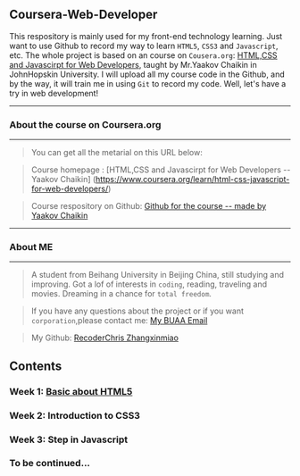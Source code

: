 ## Coursera-Web-Developer
This respository is mainly used for my front-end technology learning.  Just want to use Github to record my way to learn `HTML5`, `CSS3` and `Javascript`, etc. The whole project is based on an course on `Cousera.org`: [HTML,CSS and Javascirpt for Web Developers](https://www.coursera.org/learn/html-css-javascript-for-web-developers/), taught by Mr.Yaakov Chaikin in JohnHopskin University. I will upload all my course code in the Github, and by the way, it will train me in using `Git` to record my code. Well, let's have a try in web development!

---
### About the course on Coursera.org
-------------

> You can get all the metarial on this URL below:

> Course homepage : [HTML,CSS and Javascirpt for Web Developers -- Yaakov Chaikin] (https://www.coursera.org/learn/html-css-javascript-for-web-developers/)
  
> Course respository on Github: [Github for the course -- made by Yaakov Chaikin](https://github.com/jhu-ep-coursera/fullstack-course4)
---
### About ME
-------------
> A student from Beihang University in Beijing China, still studying and improving. Got a lof of interests in `coding`, reading, traveling and movies. Dreaming in a chance for `total freedom`.

> If you have any questions about the project or if you want `corporation`,please contact me: [My BUAA Email](735935271@buaa.edu.cn)

> My Github: [RecoderChris Zhangxinmiao](https://github.com/RecoderChris)

## Contents

### Week 1: [Basic about HTML5](https://github.com/RecoderChris/coursera-web-develop/tree/master/Lecture1 "Week 1")

### Week 2: Introduction to CSS3

### Week 3: Step in Javascript

### To be continued...
